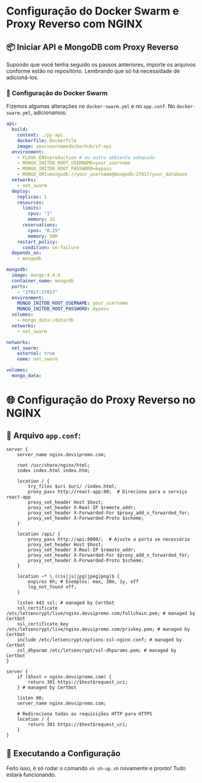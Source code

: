 # Configuração do Docker Swarm e Proxy Reverso com NGINX

## 📦 Iniciar API e MongoDB com Proxy Reverso

Supondo que você tenha seguido os passos anteriores, importe os arquivos conforme estão no repositório. Lembrando que só há necessidade de adicioná-los.

### 🐳 Configuração do Docker Swarm

Fizemos algumas alterações no `docker-swarm.yml` e no `app.conf`. No `docker-swarm.yml`, adicionamos:

```yaml
api:
  build:
    context: ./py-api
    dockerfile: Dockerfile
    image: yourusernamedockerhub/sf-api
  environment:
    - FLASK_ENV=production # ou outro ambiente adequado
    - MONGO_INITDB_ROOT_USERNAME=your_username
    - MONGO_INITDB_ROOT_PASSWORD=mypass
    - MONGO_URI=mongodb://your_username@mongodb:27017/your_database
  networks:
    - net_swarm
  deploy:
    replicas: 1
    resources:
      limits:
        cpus: "1"
        memory: 1G
      reservations:
        cpus: "0.25"
        memory: 50M
    restart_policy:
      condition: on-failure
  depends_on:
    - mongodb

mongodb:
  image: mongo:4.4.6
  container_name: mongodb
  ports:
    - "27017:27017"
  environment:
    MONGO_INITDB_ROOT_USERNAME: your_username
    MONGO_INITDB_ROOT_PASSWORD: mypass
  volumes:
    - mongo_data:/data/db
  networks:
    - net_swarm

networks:
  net_swarm:
    external: true
    name: net_swarm

volumes:
  mongo_data:
```

# 🌐 Configuração do Proxy Reverso no NGINX

## 📝 Arquivo `app.conf`:

```nginx
server {
    server_name nginx.devsipremo.com;

    root /usr/share/nginx/html;
    index index.html index.htm;

    location / {
        try_files $uri $uri/ /index.html;
        proxy_pass http://react-app:80;  # Direciona para o serviço react-app
        proxy_set_header Host $host;
        proxy_set_header X-Real-IP $remote_addr;
        proxy_set_header X-Forwarded-For $proxy_add_x_forwarded_for;
        proxy_set_header X-Forwarded-Proto $scheme;
    }

    location /api/ {
        proxy_pass http://api:8000/;  # Ajuste a porta se necessário
        proxy_set_header Host $host;
        proxy_set_header X-Real-IP $remote_addr;
        proxy_set_header X-Forwarded-For $proxy_add_x_forwarded_for;
        proxy_set_header X-Forwarded-Proto $scheme;
    }

    location ~* \.(css|js|jpg|jpeg|png)$ {
        expires 6h; # Exemplos: max, 30m, 1y, off
        log_not_found off;
    }

    listen 443 ssl; # managed by Certbot
    ssl_certificate /etc/letsencrypt/live/nginx.devsipremo.com/fullchain.pem; # managed by Certbot
    ssl_certificate_key /etc/letsencrypt/live/nginx.devsipremo.com/privkey.pem; # managed by Certbot
    include /etc/letsencrypt/options-ssl-nginx.conf; # managed by Certbot
    ssl_dhparam /etc/letsencrypt/ssl-dhparams.pem; # managed by Certbot
}

server {
    if ($host = nginx.devsipremo.com) {
        return 301 https://$host$request_uri;
    } # managed by Certbot

    listen 80;
    server_name nginx.devsipremo.com;

    # Redireciona todas as requisições HTTP para HTTPS
    location / {
        return 301 https://$host$request_uri;
    }
}
```
## 🚀 Executando a Configuração

Feito isso, é só rodar o comando `sh sh-up.sh` novamente e pronto! Tudo estará funcionando.
